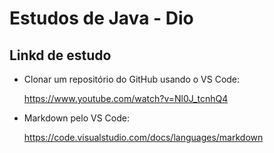 # Estudos de Java - Dio

## Linkd de estudo
- Clonar um repositório do GitHub usando o VS Code: 
  
  https://www.youtube.com/watch?v=Nl0J_tcnhQ4

- Markdown pelo VS Code:

  https://code.visualstudio.com/docs/languages/markdown